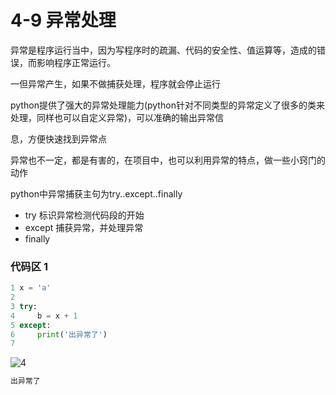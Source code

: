 # 4-9 异常处理
异常是程序运行当中，因为写程序时的疏漏、代码的安全性、值运算等，造成的错误，而影响程序正常运行。

一但异常产生，如果不做捕获处理，程序就会停止运行

python提供了强大的异常处理能力(python针对不同类型的异常定义了很多的类来处理，同样也可以自定义异常)，可以准确的输出异常信

息，方便快速找到异常点

异常也不一定，都是有害的，在项目中，也可以利用异常的特点，做一些小窍门的动作

python中异常捕获主句为try..except..finally

- try 标识异常检测代码段的开始
- except 捕获异常，并处理异常
- finally
### 代码区 1
```python
1 x = 'a'
2 
3 try:
4     b = x + 1
5 except:
6     print('出异常了')
7 
```
![4](https://user-images.githubusercontent.com/103555341/163546933-bee710b5-943e-454e-b00d-922d2b897614.jpg)
```python
出异常了
```





